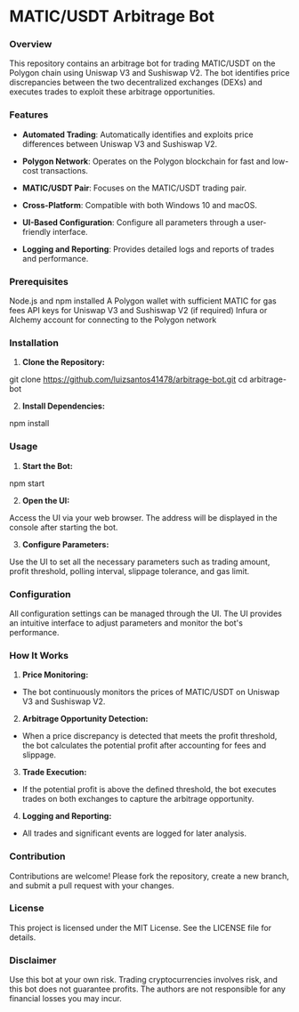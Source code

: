 <h1>MATIC/USDT Arbitrage Bot</h1>
<h3>Overview</h3>
This repository contains an arbitrage bot for trading MATIC/USDT on the Polygon chain using Uniswap V3 and Sushiswap V2. The bot identifies price discrepancies between the two decentralized exchanges (DEXs) and executes trades to exploit these arbitrage opportunities.

<h3>Features</h3>

- <b>Automated Trading</b>: Automatically identifies and exploits price differences between Uniswap V3 and Sushiswap V2.
  
- <b>Polygon Network</b>: Operates on the Polygon blockchain for fast and low-cost transactions.
  
- <b>MATIC/USDT Pair</b>: Focuses on the MATIC/USDT trading pair.
  
- <b>Cross-Platform</b>: Compatible with both Windows 10 and macOS.
  
- <b>UI-Based Configuration</b>: Configure all parameters through a user-friendly interface.
  
- <b>Logging and Reporting</b>: Provides detailed logs and reports of trades and performance.

<h3>Prerequisites</h3>

Node.js and npm installed
A Polygon wallet with sufficient MATIC for gas fees
API keys for Uniswap V3 and Sushiswap V2 (if required)
Infura or Alchemy account for connecting to the Polygon network

<h3>Installation</h3>

1. <b>Clone the Repository:</b>

git clone https://github.com/luizsantos41478/arbitrage-bot.git
cd arbitrage-bot

2. <b>Install Dependencies:</b>

npm install

<h3>Usage</h3>

1. <b>Start the Bot:</b>

npm start

2. <b>Open the UI:</b>

Access the UI via your web browser. The address will be displayed in the console after starting the bot.

3. <b>Configure Parameters:</b>

Use the UI to set all the necessary parameters such as trading amount, profit threshold, polling interval, slippage tolerance, and gas limit.

<h3>Configuration</h3>

All configuration settings can be managed through the UI. The UI provides an intuitive interface to adjust parameters and monitor the bot's performance.

<h3>How It Works</h3>

1. <b>Price Monitoring:</b>

- The bot continuously monitors the prices of MATIC/USDT on Uniswap V3 and Sushiswap V2.

2. <b>Arbitrage Opportunity Detection:</b>

- When a price discrepancy is detected that meets the profit threshold, the bot calculates the potential profit after accounting for fees and slippage.

3. <b>Trade Execution:</b>

- If the potential profit is above the defined threshold, the bot executes trades on both exchanges to capture the arbitrage opportunity.

4. <b>Logging and Reporting:</b>

- All trades and significant events are logged for later analysis.

<h3>Contribution</h3>

Contributions are welcome! Please fork the repository, create a new branch, and submit a pull request with your changes.

<h3>License</h3>

This project is licensed under the MIT License. See the LICENSE file for details.

<h3>Disclaimer</h3>

Use this bot at your own risk. Trading cryptocurrencies involves risk, and this bot does not guarantee profits. The authors are not responsible for any financial losses you may incur.

